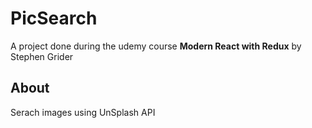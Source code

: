 # PicSearch

A project done during the udemy course **Modern React with Redux** by Stephen Grider


## About

Serach images using UnSplash API
